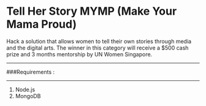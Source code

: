 Tell Her Story
MYMP (Make Your Mama Proud)
==========================

Hack a solution that allows women to tell their own stories through media and the digital arts. The winner in this category will receive a $500 cash prize and 3 months mentorship by UN Women Singapore.

*************************************************************************************************************
###Requirements : 
*************************************************************************************************************
1.  Node.js
1.  MongoDB

